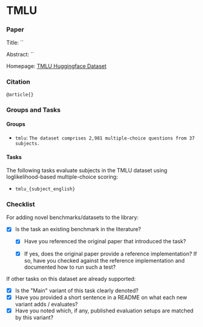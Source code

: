 # TMLU

### Paper

Title: ``

Abstract: ``


Homepage: [TMLU Huggingface Dataset](https://huggingface.co/datasets/miulab/tmlu)


### Citation

```
@article{}
```

### Groups and Tasks

#### Groups

* `tmlu`: `The dataset comprises 2,981 multiple-choice questions from 37 subjects. `

#### Tasks

The following tasks evaluate subjects in the TMLU dataset using loglikelihood-based multiple-choice scoring:

* `tmlu_{subject_english}`

### Checklist

For adding novel benchmarks/datasets to the library:
* [x] Is the task an existing benchmark in the literature?
  * [x] Have you referenced the original paper that introduced the task?
  * [x] If yes, does the original paper provide a reference implementation? If so, have you checked against the reference implementation and documented how to run such a test?


If other tasks on this dataset are already supported:
* [x] Is the "Main" variant of this task clearly denoted?
* [x] Have you provided a short sentence in a README on what each new variant adds / evaluates?
* [x] Have you noted which, if any, published evaluation setups are matched by this variant?
